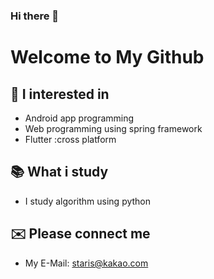 ### Hi there 👋

# Welcome to My Github

## 📱 I interested in
 - Android app programming
 - Web programming using spring framework
 - Flutter :cross platform


## 📚 What i study
 - I study algorithm using python

## ✉️ Please connect me
 - My E-Mail: staris@kakao.com
 
 
<!--
**sungdoolim/sungdoolim** is a ✨ _special_ ✨ repository because its `README.md` (this file) appears on your GitHub profile.

Here are some ideas to get you started:

- 🔭 I’m currently working on ...
- 🌱 I’m currently learning ...
- 👯 I’m looking to collaborate on ...
- 🤔 I’m looking for help with ...
- 💬 Ask me about ...
- 📫 How to reach me: ...
- 😄 Pronouns: ...
- ⚡ Fun fact: ...
-->
